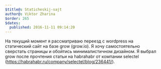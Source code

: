 ```yaml
---
$title@: Staticheskij-sajt
author@: Viktor Zharina
$order: 265
$dates:
  published: 2016-11-11 09:14:20
---
```

На текущий момент я рассматриваю переезд с wordpress на статический сайт на базе grow (grow.io). Я хочу самостоятельно сверстать страницы и обойтись минималистичном дизайном. Я выбрал grow после прочтения статьи на habrahabr от компании selectel (https://habrahabr.ru/company/selectel/blog/236441/).